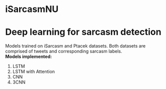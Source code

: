 # iSarcasmNU
<h1>Deep learning for sarcasm detection</h1>
Models trained on iSarcasm and Ptacek datasets. Both datasets are comprised of tweets and corresponding sarcasm labels.
<br>
<b>Models implemented:</b>
<ol>
<li>LSTM</li>
<li>LSTM with Attention</li>
<li>CNN</li>
<li>3CNN</li>
</ol>
